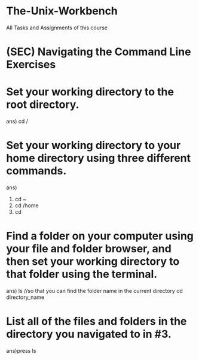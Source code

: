 # The-Unix-Workbench
All Tasks and Assignments of this course

# (SEC) Navigating the Command Line Exercises

# Set your working directory to the root directory.
ans) cd /
# Set your working directory to your home directory using three different commands.
ans) 
1) cd ~
2) cd /home
3) cd 
# Find a folder on your computer using your file and folder browser, and then set your working directory to that folder using the terminal.
ans)
ls //so that you can find the folder name in the current directory
 cd directory_name 
# List all of the files and folders in the directory you navigated to in #3.
ans)press ls

